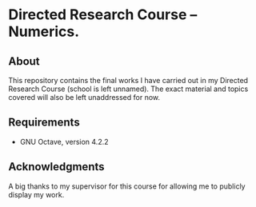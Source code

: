 # Directed Research Course – Numerics.

## About 
This repository contains the final works I have carried out in my Directed Research Course (school is left unnamed). The exact material and topics covered will also be left unaddressed for now.

## Requirements

- GNU Octave, version 4.2.2

## Acknowledgments

A big thanks to my supervisor for this course for allowing me to publicly display my work.

